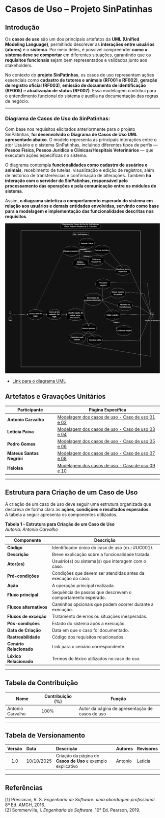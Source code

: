 # Casos de Uso – Projeto SinPatinhas

## Introdução

Os **casos de uso** são um dos principais artefatos da **UML (Unified Modeling Language)**, permitindo descrever as **interações entre usuários (atores)** e o **sistema**. Por meio deles, é possível compreender **como o sistema deve se comportar** em diferentes situações, garantindo que os **requisitos funcionais** sejam bem representados e validados junto aos stakeholders.

No contexto do **projeto SinPatinhas**, os casos de uso representam ações essenciais como **cadastro de tutores e animais (RF001 e RF002)**, **geração de registro oficial (RF003)**, **emissão de documento de identificação (RF005)** e **atualização de status (RF007)**. Essa modelagem contribui para o entendimento funcional do sistema e auxilia na documentação das regras de negócio.

---

### Diagrama de Casos de Uso do SinPatinhas:

Com base nos requisitos elicitados anteriormente para o projeto SinPatinhas, **foi desenvolvido o Diagrama de Casos de Uso UML apresentado abaixo**. O modelo representa as principais interações entre o ator Usuário e o sistema SinPatinhas, incluindo diferentes tipos de perfis — **Pessoa Física, Pessoa Jurídica e Clínicas/Hospitais Veterinários** — que executam ações específicas no sistema.

O diagrama contempla **funcionalidades como cadastro de usuários e animais**, recebimento de tutelas, visualização e edição de registros, além de histórico de transferências e confirmação de alterações. Também **há interação com o servidor do SinPatinhas, responsável pelo processamento das operações e pela comunicação entre os módulos do sistema**.

Assim, **o diagrama sintetiza o comportamento esperado do sistema em relação aos usuários e demais entidades envolvidas, servindo como base para a modelagem e implementação das funcionalidades descritas nos requisitos**.

![Casos-de-uso](../assets/images/casos_de_uso-SinPatinhas.png)

* [Link para o diagrama UML](https://viewer.diagrams.net/?tags=%7B%7D&lightbox=1&highlight=0000ff&edit=_blank&layers=1&nav=1&title=casos_de_uso-SinPatinhas.drawio&dark=auto#Uhttps%3A%2F%2Fdrive.google.com%2Fuc%3Fid%3D1BoYXjYiiKHqswSnjmWUObuaX5Jrnb8X2%26export%3Ddownload)


## Artefatos e Gravações Unitários

| Participante | Página Específica |
|---------------|------------------|
| **Antonio Carvalho** | [Modelagem dos casos de uso - Caso de uso 01 e 02](/modelagem/gravacoes/antonio/caso_de_uso.md) |
| **Letícia Paiva** | [Modelagem dos casos de uso - Caso de uso 03 e 04](/modelagem/gravacoes/leticia/caso_de_uso.md) |
| **Pedro Gomes** | [Modelagem dos casos de uso - Caso de uso 05 e 06](/modelagem/gravacoes/pedro/caso_de_uso.md) |
| **Mateus Santos Negrini** | [Modelagem dos casos de uso - Caso de uso 07 e 08](/modelagem/gravacoes/pedro/caso_de_uso.md) |
| **Heloisa** | [Modelagem dos casos de uso - Caso de uso 09 e 10](/modelagem/gravacoes/heloisa/casos_de_uso.md) |

---

## Estrutura para Criação de um Caso de Uso

A criação de um caso de uso deve seguir uma estrutura organizada que descreva de forma clara as **ações, condições e resultados esperados**.  
A tabela a seguir apresenta os componentes utilizados.

**Tabela 1 – Estrutura para Criação de um Caso de Uso**  
*Autoria: Antonio Carvalho*

| **Componente** | **Descrição** |
|----------------|----------------|
| **Código** | Identificador único do caso de uso (ex.: #UC001). |
| **Descrição** | Breve explicação sobre a funcionalidade tratada. |
| **Ator(es)** | Usuário(s) ou sistema(s) que interagem com o caso. |
| **Pré-condições** | Condições que devem ser atendidas antes da execução do caso. |
| **Ação** | A operação principal realizada. |
| **Fluxo principal** | Sequência de passos que descrevem o comportamento esperado. |
| **Fluxos alternativos** | Caminhos opcionais que podem ocorrer durante a execução. |
| **Fluxos de exceção** | Tratamento de erros ou situações inesperadas. |
| **Pós-condições** | Estado do sistema após a execução. |
| **Data de Criação** | Data em que o caso foi documentado. |
| **Rastreabilidade** | Código dos requisitos relacionados. |
| **Cenário Relacionado** | Link para o cenário correspondente. |
| **Léxico Relacionado** | Termos do léxico utilizados no caso de uso. |

---

## Tabela de Contribuição

| Nome | Contribuição (%) | Função |
|------|------------------|--------|
| Antonio Carvalho | 100% | Autor da página de apresentação de casos de uso |
 

---

## Tabela de Versionamento

| Versão | Data | Descrição | Autores | Revisores |
|:------:|:-----------|:-------------------------------------------|:--------|:-----------|
| 1.0 | 10/10/2025 | Criação da página de **Casos de Uso** e exemplo explicativo | Antonio | Leticia |

---

## Referências

[1] Pressman, R. S. *Engenharia de Software: uma abordagem profissional*. 8ª Ed. AMGH, 2016.  
[2] Sommerville, I. *Engenharia de Software*. 10ª Ed. Pearson, 2019.
